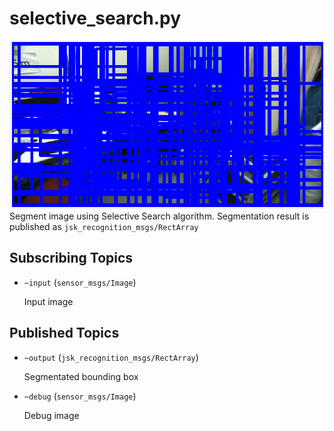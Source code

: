 # selective_search.py
![](images/selective_search.png)
Segment image using Selective Search algorithm.
Segmentation result is published as `jsk_recognition_msgs/RectArray`

## Subscribing Topics
* `~input` (`sensor_msgs/Image`)

  Input image

## Published Topics
* `~output` (`jsk_recognition_msgs/RectArray`)

  Segmentated bounding box
* `~debug` (`sensor_msgs/Image`)

  Debug image
